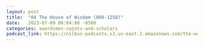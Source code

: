 ```yaml
---
layout: post
title:  "04 The House of Wisdom (809-1258)"
date:   2023-07-09 06:04:00 -0500
categories: swordsmen-saints-and-scholars
podcast_link: https://nilbus-podcasts.s3.us-east-2.amazonaws.com/the-well-trained-mind/Swordsmen,%20Saints%20and%20Scholars/04%20The%20House%20of%20Wisdom%20(809-1258).mp3
---
```

